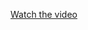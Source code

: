 [Watch the video]([https://github.com/Yerassyl1234/AndroidLab2/blob/master/video5463292670749207887.mp4](https://github.com/Yerassyl1234/AndroidLab2/blob/master/assets/video5463292670749207887.mp4))
